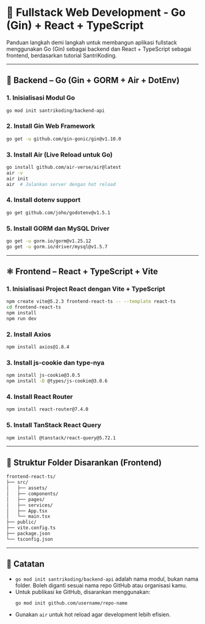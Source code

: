 # 🚀 Fullstack Web Development - Go (Gin) + React + TypeScript

Panduan langkah demi langkah untuk membangun aplikasi fullstack menggunakan Go (Gin) sebagai backend dan React + TypeScript sebagai frontend, berdasarkan tutorial SantriKoding.

---

## 🧠 Backend – Go (Gin + GORM + Air + DotEnv)

### 1. Inisialisasi Modul Go
```bash
go mod init santrikoding/backend-api
```

### 2. Install Gin Web Framework
```bash
go get -u github.com/gin-gonic/gin@v1.10.0
```

### 3. Install Air (Live Reload untuk Go)
```bash
go install github.com/air-verse/air@latest
air -v
air init
air  # Jalankan server dengan hot reload
```

### 4. Install dotenv support
```bash
go get github.com/joho/godotenv@v1.5.1
```

### 5. Install GORM dan MySQL Driver
```bash
go get -u gorm.io/gorm@v1.25.12
go get -u gorm.io/driver/mysql@v1.5.7
```

---

## ⚛️ Frontend – React + TypeScript + Vite

### 1. Inisialisasi Project React dengan Vite + TypeScript
```bash
npm create vite@5.2.3 frontend-react-ts -- --template react-ts
cd frontend-react-ts
npm install
npm run dev
```

### 2. Install Axios
```bash
npm install axios@1.8.4
```

### 3. Install js-cookie dan type-nya
```bash
npm install js-cookie@3.0.5
npm install -D @types/js-cookie@3.0.6
```

### 4. Install React Router
```bash
npm install react-router@7.4.0
```

### 5. Install TanStack React Query
```bash
npm install @tanstack/react-query@5.72.1
```

---

## 🧱 Struktur Folder Disarankan (Frontend)

```bash
frontend-react-ts/
├── src/
│   ├── assets/
│   ├── components/
│   ├── pages/
│   ├── services/
│   ├── App.tsx
│   └── main.tsx
├── public/
├── vite.config.ts
├── package.json
└── tsconfig.json
```

---

## 📝 Catatan

- `go mod init santrikoding/backend-api` adalah nama modul, bukan nama folder. Boleh diganti sesuai nama repo GitHub atau organisasi kamu.
- Untuk publikasi ke GitHub, disarankan menggunakan:
  ```bash
  go mod init github.com/username/repo-name
  ```
- Gunakan `air` untuk hot reload agar development lebih efisien.
